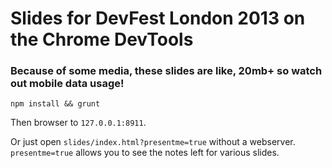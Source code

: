 # Slides for DevFest London 2013 on the Chrome DevTools

### Because of some media, these slides are like, 20mb+ so watch out mobile data usage!

`npm install && grunt`

Then browser to `127.0.0.1:8911`.

Or just open `slides/index.html?presentme=true` without a webserver. `presentme=true` allows you to see the notes left for various slides.
